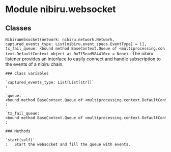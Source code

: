 Module nibiru.websocket
=======================

Classes
-------

`NibiruWebsocket(network: nibiru.network.Network, captured_events_type: List[nibiru.event_specs.EventType] = [], tx_fail_queue: <bound method BaseContext.Queue of <multiprocessing.context.DefaultContext object at 0x7f5ead984410>> = None)`
:   The nibiru listener provides an interface to easily connect and handle subscription to the events of a nibiru
    chain.

    ### Class variables

    `captured_events_type: List[List[str]]`
    :

    `queue: <bound method BaseContext.Queue of <multiprocessing.context.DefaultContext object at 0x7f5ead984410>>`
    :

    `tx_fail_queue: <bound method BaseContext.Queue of <multiprocessing.context.DefaultContext object at 0x7f5ead984410>>`
    :

    ### Methods

    `start(self)`
    :   Start the websocket and fill the queue with events.
